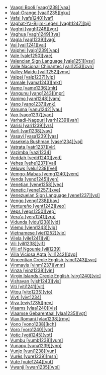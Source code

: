 - [Vaagri Booli [vaag1238][vaa]](tree/indoeuropean.indo1319/indoiranian.indo1320/indoaryan.indo1321/indoaryancentralzone.indo1322/subcontinentalcentralindoaryan.subc1234/bhil.bhil1254/vaagribooli.vaag1238/vaagribooli.vaag1238.ini)
- [Vaal-Orange [vaal1235][gku]](tree/tuu.tuuu1241/kwi.kwii1241/vaalorange.vaal1235/vaalorange.vaal1235.ini)
- [Vafsi [vafs1240][vaf]](tree/indoeuropean.indo1319/indoiranian.indo1320/iranian.iran1269/westerniranian.west2794/northwesterniranian.nort3177/tatic.tati1243/tatic.tati1244/southerntatic.sout3177/vafsic.vafs1241/vafsi.vafs1240/vafsi.vafs1240.ini)
- [Vaghat-Ya-Bijim-Legeri [vagh1247][bij]](tree/atlanticcongo.atla1278/voltacongo.volt1241/benuecongo.benu1247/benuecongoplateau.benu1248/tarokoid.taro1265/kwankasur.kwan1287/vaghatyabijimlegeri.vagh1247/vaghatyabijimlegeri.vagh1247.ini)
- [Vaghri [vagh1246][vgr]](tree/indoeuropean.indo1319/indoiranian.indo1320/indoaryan.indo1321/indoaryancentralzone.indo1322/subcontinentalcentralindoaryan.subc1234/gujaratirajasthani.guja1255/gujaratic.guja1256/westerngujaratic.west2830/vaghri.vagh1246/vaghri.vagh1246.ini)
- [Vaghua [vagh1249][tva]](tree/austronesian.aust1307/nuclearaustronesian.nucl1752/malayopolynesian.mala1545/centraleasternmalayopolynesian.cent2237/easternmalayopolynesian.east2712/oceanic.ocea1241/westernoceaniclinkage.west2818/mesomelanesianlinkage.meso1253/newirelandnorthwestsolomoniclinkage.newi1242/stgeorgelinkage.stge1234/northwestsolomonic.nort3225/choiseul.choi1242/westchoiseul.west2856/vaghua.vagh1249/vaghua.vagh1249.ini)
- [Vagla [vagl1239][vag]](tree/atlanticcongo.atla1278/voltacongo.volt1241/northvoltacongo.nort3149/gur.gura1261/centralgur.cent2243/southerncentralgur.sout3164/grusi.grus1239/eastwestgrusi.east2740/westerngrusi.west2837/sisaalachakali.sisa1247/chakalic.chak1272/chakalitamprusivagala.chak1273/vagla.vagl1239/vagla.vagl1239.ini)
- [Vai [vaii1241][vai]](tree/mande.mand1469/westernmande.west2780/mandingkpelle.mand1431/centralmande.cent2047/mandingjogo.mand1432/mandingvai.mand1433/vaikono.vaik1238/vai.vaii1241/vai.vaii1241.ini)
- [Vaiphei [vaip1239][vap]](tree/sinotibetan.sino1245/kukichinnaga.kuki1245/kukichin.kuki1246/peripheralkukichin.peri1260/northperipheralkukichin.nort3179/sizangic.siza1239/gangtevaiphei.gang1271/vaiphei.vaip1239/vaiphei.vaip1239.ini)
- [Vale [vale1250][vae]](tree/centralsudanic.cent2225/sarabongobagirmi.sara1341/sbboccidental.sbbo1237/nuclearsbboccidental.nucl1719/ndugaluto.ndug1243/vale.vale1250/vale.vale1250.ini)
- [Valencian Sign Language [vale1251][vsv]](tree/signlanguage.sign1238/signlanguages.sign1237/lsfic.lsfi1234/catalansign.cata1287/valenciansignlanguage.vale1251/valenciansignlanguage.vale1251.ini)
- [Valle Nacional Chinantec [vall1253][cvn]](tree/otomanguean.otom1299/westernotomanguean.west2783/otopamechinantecan.otop1241/chinantecan.chin1484/chinantecgroupiii.chin1485/vallenacionalchinantec.vall1253/vallenacionalchinantec.vall1253.ini)
- [Valley Maidu [vall1252][vmv]](tree/maiduan.maid1262/valleymaidu.vall1252/valleymaidu.vall1252.ini)
- [Valpei [valp1237][vlp]](tree/austronesian.aust1307/nuclearaustronesian.nucl1752/malayopolynesian.mala1545/centraleasternmalayopolynesian.cent2237/easternmalayopolynesian.east2712/oceanic.ocea1241/northandcentralvanuatu.nort3195/northernvanuatu.nort3205/espiritusanto.espi1234/northwestsanto.nort3217/valpei.valp1237/valpei.valp1237.ini)
- [Vamale [vama1243][mkt]](tree/austronesian.aust1307/nuclearaustronesian.nucl1752/malayopolynesian.mala1545/centraleasternmalayopolynesian.cent2237/easternmalayopolynesian.east2712/oceanic.ocea1241/southernmelanesian.sout3173/newcaledonian.newc1243/northernnewcaledonian.nort3211/vohkone.vohk1234/vamale.vama1243/vamale.vama1243.ini)
- [Vame [vame1236][mlr]](tree/afroasiatic.afro1255/chadic.chad1250/biumandara.bium1280/hurza.hurz1242/vame.vame1236/vame.vame1236.ini)
- [Vangunu [vang1243][mpr]](tree/austronesian.aust1307/nuclearaustronesian.nucl1752/malayopolynesian.mala1545/centraleasternmalayopolynesian.cent2237/easternmalayopolynesian.east2712/oceanic.ocea1241/westernoceaniclinkage.west2818/mesomelanesianlinkage.meso1253/newirelandnorthwestsolomoniclinkage.newi1242/stgeorgelinkage.stge1234/northwestsolomonic.nort3225/newgeorgia.newg1239/eastnewgeorgia.east2761/vangunu.vang1243/vangunu.vang1243.ini)
- [Vanimo [vani1248][vam]](tree/sko.skoo1245/skouserrapiore.skou1238/skou.skou1239/vanimo.vani1248/vanimo.vani1248.ini)
- [Vano [vano1237][vnk]](tree/austronesian.aust1307/nuclearaustronesian.nucl1752/malayopolynesian.mala1545/centraleasternmalayopolynesian.cent2237/easternmalayopolynesian.east2712/oceanic.ocea1241/temotu.temo1244/utupuavanikoro.utup1237/vano.vano1237/vano.vano1237.ini)
- [Vanuma [vanu1242][vau]](tree/atlanticcongo.atla1278/voltacongo.volt1241/benuecongo.benu1247/bantoid.bant1294/southernbantoid.sout3152/narrowbantu.narr1281/lebonya.lebo1246/nyalindakambobuduvanuma.nyal1255/vanuma.vanu1242/vanuma.vanu1242.ini)
- [Vao [vaoo1237][vao]](tree/austronesian.aust1307/nuclearaustronesian.nucl1752/malayopolynesian.mala1545/centraleasternmalayopolynesian.cent2237/easternmalayopolynesian.east2712/oceanic.ocea1241/northandcentralvanuatu.nort3195/centralvanuatu.cent2269/malakula.mala1539/easternmalakulalinkage.east2753/northernmalakula.nort3223/northcoastmalakula.nort3230/vao.vaoo1237/vao.vaoo1237.ini)
- [Varhadi-Nagpuri [varh1239][vah]](tree/indoeuropean.indo1319/indoiranian.indo1320/indoaryan.indo1321/indoaryansouthernzone.indo1325/konkanic.konk1270/varhadinagpuri.varh1239/varhadinagpuri.varh1239.ini)
- [Varisi [vari1239][vrs]](tree/austronesian.aust1307/nuclearaustronesian.nucl1752/malayopolynesian.mala1545/centraleasternmalayopolynesian.cent2237/easternmalayopolynesian.east2712/oceanic.ocea1241/westernoceaniclinkage.west2818/mesomelanesianlinkage.meso1253/newirelandnorthwestsolomoniclinkage.newi1242/stgeorgelinkage.stge1234/northwestsolomonic.nort3225/choiseul.choi1242/westchoiseul.west2856/varisi.vari1239/varisi.vari1239.ini)
- [Varli [varl1238][vav]](tree/indoeuropean.indo1319/indoiranian.indo1320/indoaryan.indo1321/indoaryansouthernzone.indo1325/konkanic.konk1270/varli.varl1238/varli.varl1238.ini)
- [Vasavi [vasa1239][vas]](tree/indoeuropean.indo1319/indoiranian.indo1320/indoaryan.indo1321/indoaryancentralzone.indo1322/subcontinentalcentralindoaryan.subc1234/gujaratirajasthani.guja1255/gujaratic.guja1256/vasavi.vasa1239/vasavi.vasa1239.ini)
- [Vasekela Bushman [vase1234][vaj]](tree/bookkeeping.book1242/vasekelabushman.vase1234/vasekelabushman.vase1234.ini)
- [Vatrata [vatr1237][vlr]](tree/bookkeeping.book1242/vatrata.vatr1237/vatrata.vatr1237.ini)
- [Vazimba [vazi1234]](tree/unclassifiable.uncl1493/vazimba.vazi1234/vazimba.vazi1234.ini)
- [Veddah [vedd1240][ved]](tree/indoeuropean.indo1319/indoiranian.indo1320/indoaryan.indo1321/sinhalesemaldivian.sinh1245/sinhalaic.sinh1247/veddah.vedd1240/veddah.vedd1240.ini)
- [Vehes [vehe1237][val]](tree/austronesian.aust1307/nuclearaustronesian.nucl1752/malayopolynesian.mala1545/centraleasternmalayopolynesian.cent2237/easternmalayopolynesian.east2712/oceanic.ocea1241/westernoceaniclinkage.west2818/northnewguinealinkage.nort3206/huongulf.huon1245/southhuongulf.sout2878/buang.buan1245/vehes.vehe1237/vehes.vehe1237.ini)
- [Veluws [velu1238][vel]](tree/indoeuropean.indo1319/germanic.germ1287/northwestgermanic.nort3152/westgermanic.west2793/northseagermanic.nort3175/altsachsisch.alts1234/middlemodernlowgerman.midd1345/lowgerman.lowg1239/veluws.velu1238/veluws.velu1238.ini)
- [Vemgo-Mabas [vemg1240][vem]](tree/afroasiatic.afro1255/chadic.chad1250/biumandara.bium1280/northbiumandara.nort3156/lamanghdi.lama1287/vemgomabas.vemg1240/vemgomabas.vemg1240.ini)
- [Venda [vend1245][ven]](tree/atlanticcongo.atla1278/voltacongo.volt1241/benuecongo.benu1247/bantoid.bant1294/southernbantoid.sout3152/narrowbantu.narr1281/eastbantu.east2731/southernbantumakua.sout3180/sothomakuavenda.soth1250/venda.vend1245/venda.vend1245.ini)
- [Venetian [vene1258][vec]](tree/indoeuropean.indo1319/italic.ital1284/latinofaliscan.lati1262/latinic.lati1263/imperiallatin.impe1234/romance.roma1334/italowesternromance.ital1285/westernromance.west2813/shiftedwesternromance.shif1234/northwesternshiftedromance.nort3208/galloitalian.gall1279/venetian.vene1258/venetian.vene1258.ini)
- [Venetic [vene1257][xve]](tree/indoeuropean.indo1319/celtic.celt1248/venetic.vene1257/venetic.vene1257.ini)
- [Venezuelan Sign Language [vene1237][vsl]](tree/signlanguage.sign1238/signlanguages.sign1237/venezuelansignlanguage.vene1237/venezuelansignlanguage.vene1237.ini)
- [Vengo [veng1238][bav]](tree/atlanticcongo.atla1278/voltacongo.volt1241/benuecongo.benu1247/bantoid.bant1294/southernbantoid.sout3152/widegrassfields.wide1239/narrowgrassfields.narr1282/ring.ring1243/southring.sout2822/babungoic.babu1241/vengo.veng1238/vengo.veng1238.ini)
- [Ventureño [vent1242][veo]](tree/chumashan.chum1262/southernchumashan.sout3132/centralchumashan.cent2139/ventureno.vent1242/ventureno.vent1242.ini)
- [Veps [veps1250][vep]](tree/uralic.ural1272/finnic.finn1317/veps.veps1250/veps.veps1250.ini)
- [Vera'a [vera1241][vra]](tree/austronesian.aust1307/nuclearaustronesian.nucl1752/malayopolynesian.mala1545/centraleasternmalayopolynesian.cent2237/easternmalayopolynesian.east2712/oceanic.ocea1241/northandcentralvanuatu.nort3195/northernvanuatu.nort3205/torresbankslinkage.torr1262/lemerigveraa.leme1240/veraa.vera1241/veraa.vera1241.ini)
- [Vidunda [vidu1238][vid]](tree/atlanticcongo.atla1278/voltacongo.volt1241/benuecongo.benu1247/bantoid.bant1294/southernbantoid.sout3152/narrowbantu.narr1281/eastbantu.east2731/northeastsavannabantu.nort3203/northeastcoastalbantu.nort3209/ruvu.ruvu1235/westruvu.west2846/vidundasagala.vidu1239/vidunda.vidu1238/vidunda.vidu1238.ini)
- [Viemo [viem1243][vig]](tree/atlanticcongo.atla1278/voltacongo.volt1241/northvoltacongo.nort3149/gur.gura1261/viemo.viem1243/viemo.viem1243.ini)
- [Vietnamese [viet1252][vie]](tree/austroasiatic.aust1305/vietic.viet1250/vietmuong.viet1251/vietnamese.viet1252/vietnamese.viet1252.ini)
- [Vilela [vile1241][vil]](tree/vilela.vile1241/vilela.vile1241.ini)
- [Vili [vili1238][vif]](tree/atlanticcongo.atla1278/voltacongo.volt1241/benuecongo.benu1247/bantoid.bant1294/southernbantoid.sout3152/narrowbantu.narr1281/centralwesternbantu.cent2260/sirab40.sira1268/lumbuic.lumb1251/bantuh1216c.bant1296/vili.vili1238/vili.vili1238.ini)
- [Vili of Ngounie [vili1239]](tree/atlanticcongo.atla1278/voltacongo.volt1241/benuecongo.benu1247/bantoid.bant1294/southernbantoid.sout3152/narrowbantu.narr1281/centralwesternbantu.cent2260/njebembeteteke.njeb1243/sigunjebi.sigu1234/njebib50.njeb1244/viliofngounie.vili1239/viliofngounie.vili1239.ini)
- [Villa Viciosa Agta [vill1242][dyg]](tree/unattested.unat1236/austronesianunattested.aust1308/villaviciosaagta.vill1242/villaviciosaagta.vill1242.ini)
- [Vincentian Creole English [vinc1243][svc]](tree/indoeuropean.indo1319/germanic.germ1287/northwestgermanic.nort3152/westgermanic.west2793/northseagermanic.nort3175/anglofrisian.angl1264/anglian.angl1265/mercian.merc1242/macroenglish.macr1271/guineacoastcreoleenglish.guin1259/caribbeanenglishcreole.cari1284/easterncaribbeancreole.east2759/vincentgrenadiancreole.vinc1244/vincentiancreoleenglish.vinc1243/vincentiancreoleenglish.vinc1243.ini)
- [Vinmavis [vinm1237][vnm]](tree/austronesian.aust1307/nuclearaustronesian.nucl1752/malayopolynesian.mala1545/centraleasternmalayopolynesian.cent2237/easternmalayopolynesian.east2712/oceanic.ocea1241/northandcentralvanuatu.nort3195/centralvanuatu.cent2269/malakula.mala1539/neveeinaman.neve1234/vinmavis.vinm1237/vinmavis.vinm1237.ini)
- [Vinza [vinz1238][vin]](tree/atlanticcongo.atla1278/voltacongo.volt1241/benuecongo.benu1247/bantoid.bant1294/southernbantoid.sout3152/narrowbantu.narr1281/eastbantu.east2731/northeastsavannabantu.nort3203/greatlakesbantu.grea1289/westernlakesbantu.west2842/kivu.kivu1239/rwandarundij60.rwan1241/vinza.vinz1238/vinza.vinz1238.ini)
- [Virgin Islands Creole English [virg1240][vic]](tree/indoeuropean.indo1319/germanic.germ1287/northwestgermanic.nort3152/westgermanic.west2793/northseagermanic.nort3175/anglofrisian.angl1264/anglian.angl1265/mercian.merc1242/macroenglish.macr1271/guineacoastcreoleenglish.guin1259/caribbeanenglishcreole.cari1284/easterncaribbeancreole.east2759/barbadoseustatius.barb1266/virginislandscreoleenglish.virg1240/virginislandscreoleenglish.virg1240.ini)
- [Vishavan [vish1243][vis]](tree/dravidian.drav1251/southdravidian.sout3133/southdravidiani.sout3138/tamilkannada.tami1291/tamilkota.tami1292/tamiltoda.tami1293/tamilirula.tami1294/tamilkodagu.tami1297/tamilmalayalam.tami1298/malayalamoid.mala1541/vishavan.vish1243/vishavan.vish1243.ini)
- [Viti [viti1241][vit]](tree/atlanticcongo.atla1278/voltacongo.volt1241/benuecongo.benu1247/bantoid.bant1294/southernbantoid.sout3152/widegrassfields.wide1239/narrowgrassfields.narr1282/unclassifiednarrowgrassfields.unun9913/unclassifiednarrowgrassfields.uncl1480/viti.viti1241/viti.viti1241.ini)
- [Vitou [vito1235][vto]](tree/tororya.toro1256/tor.tora1268/coastaltor.coas1312/betafvitou.beta1259/vitou.vito1235/vitou.vito1235.ini)
- [Vivti [vivt1234]](tree/austronesian.aust1307/nuclearaustronesian.nucl1752/malayopolynesian.mala1545/centraleasternmalayopolynesian.cent2237/easternmalayopolynesian.east2712/oceanic.ocea1241/northandcentralvanuatu.nort3195/centralvanuatu.cent2269/malakula.mala1539/easternmalakulalinkage.east2753/nititivivti.niti1250/vivti.vivt1234/vivti.vivt1234.ini)
- [Viya [eviy1235][gev]](tree/atlanticcongo.atla1278/voltacongo.volt1241/benuecongo.benu1247/bantoid.bant1294/southernbantoid.sout3152/narrowbantu.narr1281/bantuab10b20b30.bant1295/b10b30.b10b1234/tsogob30.tsog1242/southernokani.sout3191/viya.eviy1235/viya.eviy1235.ini)
- [Vlaams [vlaa1240][vls]](tree/indoeuropean.indo1319/germanic.germ1287/northwestgermanic.nort3152/westgermanic.west2793/franconian.fran1268/lowfranconian.wese1235/macrodutch.macr1270/middlemoderndutch.midd1347/moderndutch.mode1257/vlaams.vlaa1240/vlaams.vlaa1240.ini)
- [Vlaamse Gebarentaal [vlaa1235][vgt]](tree/signlanguage.sign1238/signlanguages.sign1237/lsfic.lsfi1234/dutchflemishsign.dutc1259/belgiansign.belg1242/vlaamsegebarentaal.vlaa1235/vlaamsegebarentaal.vlaa1235.ini)
- [Vlax Romani [vlax1238][rmy]](tree/indoeuropean.indo1319/indoiranian.indo1320/indoaryan.indo1321/indoaryancentralzone.indo1322/romani.roma1329/vlaxromani.vlax1238/vlaxromani.vlax1238.ini)
- [Vono [vono1238][kch]](tree/atlanticcongo.atla1278/voltacongo.volt1241/benuecongo.benu1247/kainji.kain1275/centralkainji.cent2242/basaeasternkainji.basa1288/easternkainji.east2404/jos.josa1234/kauru.kaur1268/vono.vono1238/vono.vono1238.ini)
- [Voro [voro1240][vor]](tree/atlanticcongo.atla1278/voltacongo.volt1241/northvoltacongo.nort3149/gur.gura1261/centralgur.cent2243/wajajen.waja1258/benamboi.bena1258/bena.bena1259/yungurvoro.yung1254/voro.voro1240/voro.voro1240.ini)
- [Votic [voti1245][vot]](tree/uralic.ural1272/finnic.finn1317/votic.voti1245/votic.voti1245.ini)
- [Vumbu [vumb1238][vum]](tree/atlanticcongo.atla1278/voltacongo.volt1241/benuecongo.benu1247/bantoid.bant1294/southernbantoid.sout3152/narrowbantu.narr1281/centralwesternbantu.cent2260/sirab40.sira1268/sangusirapunu.sang1341/sirapunu.sira1269/punuvungu.punu1240/vumbu.vumb1238/vumbu.vumb1238.ini)
- [Vunapu [vuna1239][vnp]](tree/austronesian.aust1307/nuclearaustronesian.nucl1752/malayopolynesian.mala1545/centraleasternmalayopolynesian.cent2237/easternmalayopolynesian.east2712/oceanic.ocea1241/northandcentralvanuatu.nort3195/northernvanuatu.nort3205/espiritusanto.espi1234/northwestsanto.nort3217/vunapu.vuna1239/vunapu.vuna1239.ini)
- [Vunjo [vunj1238][vun]](tree/atlanticcongo.atla1278/voltacongo.volt1241/benuecongo.benu1247/bantoid.bant1294/southernbantoid.sout3152/narrowbantu.narr1281/eastbantu.east2731/northeastsavannabantu.nort3203/kilimanjarotaita.kili1269/chagae30.chag1248/chaga.chag1250/centralkilimanjaro.cent2286/vunjo.vunj1238/vunjo.vunj1238.ini)
- [Vurës [vure1239][msn]](tree/austronesian.aust1307/nuclearaustronesian.nucl1752/malayopolynesian.mala1545/centraleasternmalayopolynesian.cent2237/easternmalayopolynesian.east2712/oceanic.ocea1241/northandcentralvanuatu.nort3195/northernvanuatu.nort3205/torresbankslinkage.torr1262/vures.vure1239/vures.vure1239.ini)
- [Vute [vute1244][vut]](tree/atlanticcongo.atla1278/voltacongo.volt1241/benuecongo.benu1247/bantoid.bant1294/northernbantoid.nort3168/mambiloid.mamb1309/nizaamambilavute.niza1234/konjamambilavute.konj1251/mambilavute.mamb1310/vutic.vuti1235/vutewawa.vute1246/vute.vute1244/vute.vute1244.ini)
- [Vwanji [vwan1235][wbi]](tree/atlanticcongo.atla1278/voltacongo.volt1241/benuecongo.benu1247/bantoid.bant1294/southernbantoid.sout3152/narrowbantu.narr1281/eastbantu.east2731/northeastsavannabantu.nort3203/southerntanzaniahighlandsbantu.sout3185/wanjisangu.wanj1243/vwanji.vwan1235/vwanji.vwan1235.ini)
